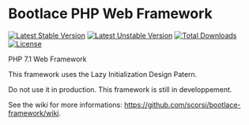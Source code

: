 # Bootlace PHP Web Framework

[![Latest Stable Version](https://poser.pugx.org/scorsi/bootlace-framework/v/stable)](https://packagist.org/packages/scorsi/bootlace-framework)
[![Latest Unstable Version](https://poser.pugx.org/scorsi/bootlace-framework/v/unstable)](https://packagist.org/packages/scorsi/bootlace-framework)
[![Total Downloads](https://poser.pugx.org/scorsi/bootlace-framework/downloads)](https://packagist.org/packages/scorsi/bootlace-framework)
[![License](https://poser.pugx.org/scorsi/bootlace-framework/license)](https://packagist.org/packages/scorsi/bootlace-framework)

PHP 7.1 Web Framework

This framework uses the Lazy Initialization Design Patern. 

Do not use it in production. This framework is still in developpement.

See the wiki for more informations: https://github.com/scorsi/bootlace-framework/wiki.
